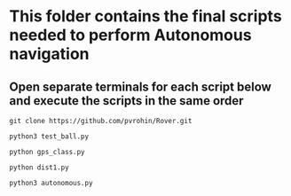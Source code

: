 # This folder contains the final scripts needed to perform Autonomous navigation

## Open separate terminals for each script below and execute the scripts in the same order

```
git clone https://github.com/pvrohin/Rover.git
```

```
python3 test_ball.py
```

```
python gps_class.py
```

```
python dist1.py
```

```
python3 autonomous.py
```

